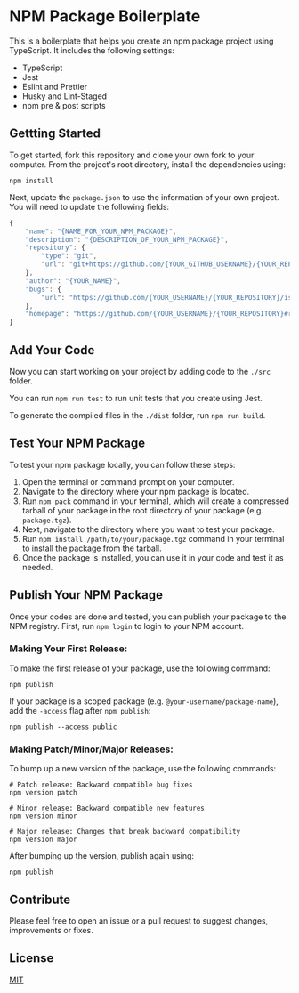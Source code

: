 # NPM Package Boilerplate
This is a boilerplate that helps you create an npm package project using TypeScript. It includes the following settings:

- TypeScript
- Jest
- Eslint and Prettier
- Husky and Lint-Staged
- npm pre & post scripts

## Gettting Started
To get started, fork this repository and clone your own fork to your computer. From the project's root directory, install the dependencies using:

```
npm install
```

Next, update the `package.json` to use the information of your own project. You will need to update the following fields:
```js
{
    "name": "{NAME_FOR_YOUR_NPM_PACKAGE}",
    "description": "{DESCRIPTION_OF_YOUR_NPM_PACKAGE}",
    "repository": {
        "type": "git",
        "url": "git+https://github.com/{YOUR_GITHUB_USERNAME}/{YOUR_REPOSITORY}.git"
    },
    "author": "{YOUR_NAME}",
    "bugs": {
        "url": "https://github.com/{YOUR_USERNAME}/{YOUR_REPOSITORY}/issues"
    },
    "homepage": "https://github.com/{YOUR_USERNAME}/{YOUR_REPOSITORY}#readme",
}
```

## Add Your Code
Now you can start working on your project by adding code to the `./src` folder. 

You can run `npm run test` to run unit tests that you create using Jest.

To generate the compiled files in the `./dist` folder, run `npm run build`.

## Test Your NPM Package
To test your npm package locally, you can follow these steps:

1. Open the terminal or command prompt on your computer.
2. Navigate to the directory where your npm package is located.
3. Run `npm pack` command in your terminal, which will create a compressed tarball of your package in the root directory of your package (e.g. `package.tgz`).
4. Next, navigate to the directory where you want to test your package.
5. Run `npm install /path/to/your/package.tgz` command in your terminal to install the package from the tarball.
6. Once the package is installed, you can use it in your code and test it as needed.

## Publish Your NPM Package
Once your codes are done and tested, you can publish your package to the NPM registry. First, run `npm login` to login to your NPM account.

### Making Your First Release:

To make the first release of your package, use the following command:
```shell
npm publish
```

If your package is a scoped package (e.g. `@your-username/package-name`), add the `-access` flag after `npm publish`:
```shell
npm publish --access public
```

### Making Patch/Minor/Major Releases:

To bump up a new version of the package, use the following commands:
```shell
# Patch release: Backward compatible bug fixes
npm version patch

# Minor release: Backward compatible new features
npm version minor

# Major release: Changes that break backward compatibility
npm version major
```

After bumping up the version, publish again using:
```shell
npm publish
```

## Contribute
Please feel free to open an issue or a pull request to suggest changes, improvements or fixes.

## License
[MIT](./LICENSE)